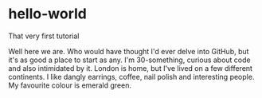 # hello-world

That very first tutorial

Well here we are. Who would have thought I'd ever delve into GitHub, but it's as good a place to start as any.
I'm 30-something, curious about code and also intimidated by it. London is home, but I've lived on a few different continents.
I like dangly earrings, coffee, nail polish and interesting people. My favourite colour is emerald green.
